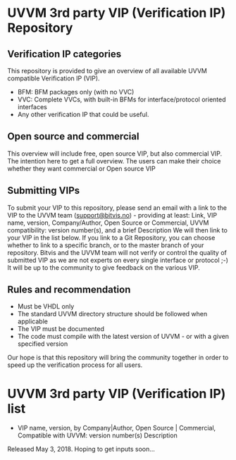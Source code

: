 # UVVM 3rd party VIP (Verification IP) Repository

## Verification IP categories
This repository is provided to give an overview of all available UVVM compatible Verification IP (VIP).
- BFM: BFM packages only (with no VVC)
- VVC: Complete VVCs, with built-in BFMs for interface/protocol oriented interfaces
- Any other verification IP that could be useful.

## Open source and commercial
This overview will include free, open source VIP, but also commercial VIP. The intention here to get a full overview. The users can make their choice whether they want commercial or Open source VIP

## Submitting VIPs 
To submit your VIP to this repository, please send an email with a link to the VIP to the UVVM team (support@bitvis.no) - providing at least: Link, VIP name, version, Company/Author, Open Source or Commercial, UVVM compatibility: version number(s), and a brief Description
We will then link to your VIP in the list below. If you link to a Git Repository, you can choose whether to link to a specific branch, or to the master branch of your repository.
Bitvis and the UVVM team will not verify or control the quality of submitted VIP as we are not experts on every single interface or protocol ;-)   
It will be up to the community to give feedback on the various VIP.

## Rules and recommendation
* Must be VHDL only
* The standard UVVM directory structure should be followed when applicable
* The VIP must be documented
* The code must compile with the latest version of UVVM - or with a given specified version
  
Our hope is that this repository will bring the community together in order to speed up the verification process for all users.

# UVVM 3rd party VIP (Verification IP) list

* VIP name, version, by Company|Author, Open Source | Commercial, Compatible with UVVM: version number(s)
  Description


Released May 3, 2018. Hoping to get inputs soon...
